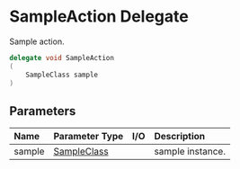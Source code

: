 ﻿



# SampleAction Delegate



Sample action.



```c#
delegate void SampleAction
(
	SampleClass sample
)
```














## Parameters
|Name|Parameter Type|I/O|Description|
|:--|:--|:-:|:--|
| sample | [SampleClass](../SampleLibrary/SampleClass.md) |  | sample instance. |
